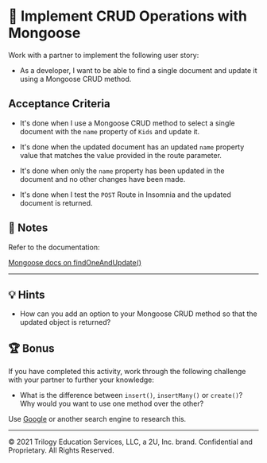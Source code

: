 # 📖 Implement CRUD Operations with Mongoose

Work with a partner to implement the following user story:

* As a developer, I want to be able to find a single document and update it using a Mongoose CRUD method.

## Acceptance Criteria

* It's done when I use a Mongoose CRUD method to select a single document with the `name` property of `Kids` and update it.

* It's done when the updated document has an updated `name` property value that matches the value provided in the route parameter.

* It's done when only the `name` property has been updated in the document and no other changes have been made.

* It's done when I test the `POST` Route in Insomnia and the updated document is returned.

## 📝 Notes

Refer to the documentation:

[Mongoose docs on findOneAndUpdate()](https://mongoosejs.com/docs/tutorials/findoneandupdate.html)

---

## 💡 Hints

* How can you add an option to your Mongoose CRUD method so that the updated object is returned?

## 🏆 Bonus

If you have completed this activity, work through the following challenge with your partner to further your knowledge:

* What is the difference between `insert()`, `insertMany()` or `create()`? Why would you want to use one method over the other?

Use [Google](https://www.google.com) or another search engine to research this.

---
© 2021 Trilogy Education Services, LLC, a 2U, Inc. brand. Confidential and Proprietary. All Rights Reserved.
